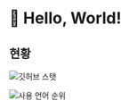 # 👋 Hello, World!

## 현황
![깃허브 스탯](https://github-readme-stats.vercel.app/api?username=karuun&show_icons=true&bg_color=30,e96443,904e95&title_color=fff&text_color=fff)

![사용 언어 순위](https://github-readme-stats.vercel.app/api/top-langs/?username=karuun&show_icons=true&bg_color=30,e96443,904e95&title_color=fff&text_color=fff&layout=compact)
